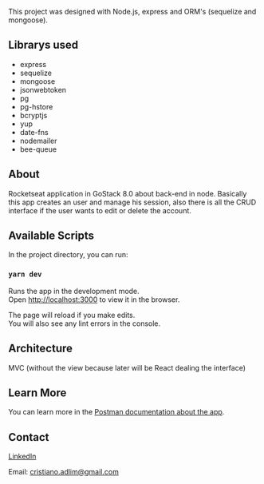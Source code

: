 This project was designed with Node.js, express and ORM's (sequelize and mongoose).

## Librarys used
*   express
*   sequelize
*   mongoose
*   jsonwebtoken
*   pg
*   pg-hstore
*   bcryptjs
*   yup
*   date-fns
*   nodemailer
*   bee-queue

## About

Rocketseat application in GoStack 8.0 about back-end in node.
Basically this app creates an user and manage his session, also there is all the CRUD
interface if the user wants to edit or delete the account.

## Available Scripts

In the project directory, you can run:

### `yarn dev`

Runs the app in the development mode.<br>
Open [http://localhost:3000](http://localhost:3000) to view it in the browser.

The page will reload if you make edits.<br>
You will also see any lint errors in the console.

## Architecture

MVC (without the view because later will be React dealing the interface)

## Learn More

You can learn more in the [Postman documentation about the app](https://documenter.getpostman.com/view/9454146/SWE3czb9?version=latest).

## Contact

[LinkedIn](https://www.linkedin.com/in/cristiano-soares-b46928192/)

Email: cristiano.adlim@gmail.com
